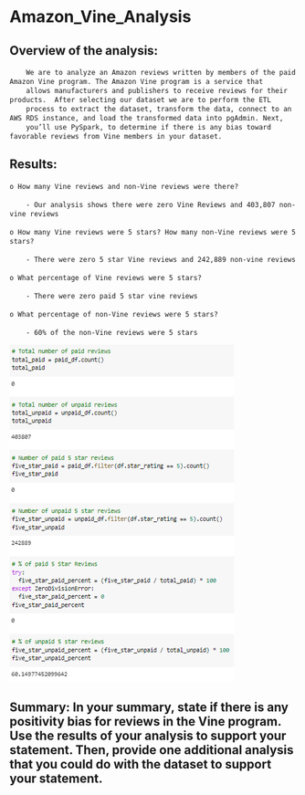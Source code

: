# Amazon_Vine_Analysis

## Overview of the analysis: 
        We are to analyze an Amazon reviews written by members of the paid Amazon Vine program. The Amazon Vine program is a service that 
        allows manufacturers and publishers to receive reviews for their products.  After selecting our dataset we are to perform the ETL
        process to extract the dataset, transform the data, connect to an AWS RDS instance, and load the transformed data into pgAdmin. Next,
        you’ll use PySpark, to determine if there is any bias toward favorable reviews from Vine members in your dataset.

## Results:

    o How many Vine reviews and non-Vine reviews were there?

        - Our analysis shows there were zero Vine Reviews and 403,807 non-vine reviews

    o How many Vine reviews were 5 stars? How many non-Vine reviews were 5 stars?
    
        - There were zero 5 star Vine reviews and 242,889 non-vine reviews
    
    o What percentage of Vine reviews were 5 stars?
    
        - There were zero paid 5 star vine reviews
    
    o What percentage of non-Vine reviews were 5 stars?
    
        - 60% of the non-Vine reviews were 5 stars

![](https://github.com/PJ427/Amazon_Vine_Analysis/blob/main/Resources/step_5.PNG)
    
## Summary: In your summary, state if there is any positivity bias for reviews in the Vine program. Use the results of your analysis to support your statement. Then, provide one additional analysis that you could do with the dataset to support your statement.
